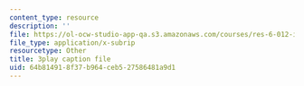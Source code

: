```yaml
---
content_type: resource
description: ''
file: https://ol-ocw-studio-app-qa.s3.amazonaws.com/courses/res-6-012-introduction-to-probability-spring-2018/64b814918f37b964ceb527586481a9d1_iPWyElxtk-8.srt
file_type: application/x-subrip
resourcetype: Other
title: 3play caption file
uid: 64b81491-8f37-b964-ceb5-27586481a9d1
---
```

